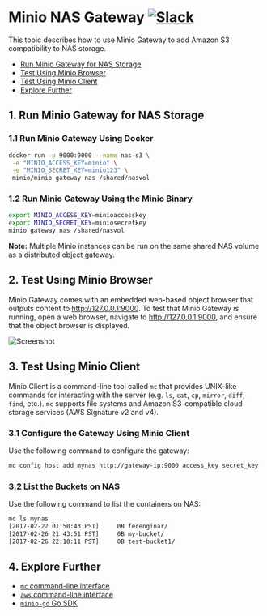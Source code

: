# Minio NAS Gateway [![Slack](https://slack.minio.io/slack?type=svg)](https://slack.minio.io)

This topic describes how to use Minio Gateway to add Amazon S3 compatibility to NAS storage.

- [Run Minio Gateway for NAS Storage](#run-minio-gateway-for-nas-storage) 
- [Test Using Minio Browser](#test-using-minio-browser) 
- [Test Using Minio Client](#test-using-minio-client) 
- [Explore Further](#explore-further)

## <a name="run-minio-gateway-for-nas-storage"></a>1. Run Minio Gateway for NAS Storage

### 1.1 Run Minio Gateway Using Docker

```sh
docker run -p 9000:9000 --name nas-s3 \
 -e "MINIO_ACCESS_KEY=minio" \
 -e "MINIO_SECRET_KEY=minio123" \
 minio/minio gateway nas /shared/nasvol
```

### 1.2 Run Minio Gateway Using the Minio Binary

```sh
export MINIO_ACCESS_KEY=minioaccesskey
export MINIO_SECRET_KEY=miniosecretkey
minio gateway nas /shared/nasvol
```

**Note:** Multiple Minio instances can be run on the same shared NAS volume as a distributed object gateway.


## <a name="test-using-minio-browser"></a>2. Test Using Minio Browser

Minio Gateway comes with an embedded web-based object browser that outputs content to http://127.0.0.1:9000. To test that Minio Gateway is running, open a web browser, navigate to http://127.0.0.1:9000, and ensure that the object browser is displayed.

![Screenshot](https://raw.githubusercontent.com/minio/minio/master/docs/screenshots/minio-browser-gateway.png)

## <a name="test-using-minio-client"></a>3. Test Using Minio Client

Minio Client is a command-line tool called `mc` that provides UNIX-like commands for interacting with the server  (e.g. `ls`, `cat`, `cp`, `mirror`, `diff`, `find`, etc.). 
`mc` supports file systems and Amazon S3-compatible cloud storage services (AWS Signature v2 and v4).

### 3.1 Configure the Gateway Using Minio Client

Use the following command to configure the gateway:

```sh
mc config host add mynas http://gateway-ip:9000 access_key secret_key
```

### 3.2 List the Buckets on NAS

Use the following command to list the containers on NAS:

```sh
mc ls mynas
[2017-02-22 01:50:43 PST]     0B ferenginar/
[2017-02-26 21:43:51 PST]     0B my-bucket/
[2017-02-26 22:10:11 PST]     0B test-bucket1/
```

## <a name="explore-further"></a>4. Explore Further
- [`mc` command-line interface](https://docs.minio.io/docs/minio-client-quickstart-guide)
- [`aws` command-line interface](https://docs.minio.io/docs/aws-cli-with-minio)
- [`minio-go` Go SDK](https://docs.minio.io/docs/golang-client-quickstart-guide)
